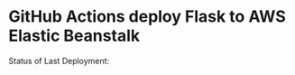 # GitHub Actions deploy Flask to AWS Elastic Beanstalk




Status of Last Deployment:<br>
<img src=""><br>
